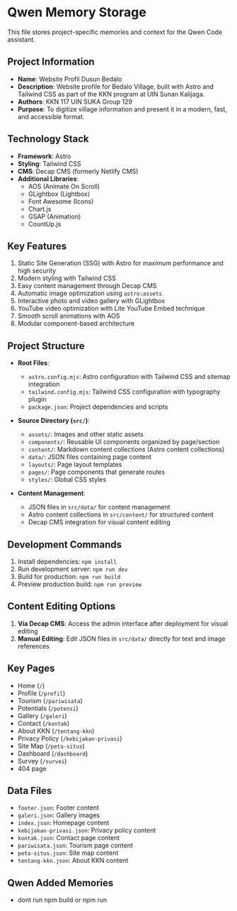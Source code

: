 # Qwen Memory Storage

This file stores project-specific memories and context for the Qwen Code assistant.

## Project Information

- **Name**: Website Profil Dusun Bedalo
- **Description**: Website profile for Bedalo Village, built with Astro and Tailwind CSS as part of the KKN program at UIN Sunan Kalijaga.
- **Authors**: KKN 117 UIN SUKA Group 129
- **Purpose**: To digitize village information and present it in a modern, fast, and accessible format.

## Technology Stack

- **Framework**: Astro
- **Styling**: Tailwind CSS
- **CMS**: Decap CMS (formerly Netlify CMS)
- **Additional Libraries**: 
  - AOS (Animate On Scroll)
  - GLightbox (Lightbox)
  - Font Awesome (Icons)
  - Chart.js
  - GSAP (Animation)
  - CountUp.js

## Key Features

1. Static Site Generation (SSG) with Astro for maximum performance and high security
2. Modern styling with Tailwind CSS
3. Easy content management through Decap CMS
4. Automatic image optimization using `astro:assets`
5. Interactive photo and video gallery with GLightbox
6. YouTube video optimization with Lite YouTube Embed technique
7. Smooth scroll animations with AOS
8. Modular component-based architecture

## Project Structure

- **Root Files**:
  - `astro.config.mjs`: Astro configuration with Tailwind CSS and sitemap integration
  - `tailwind.config.mjs`: Tailwind CSS configuration with typography plugin
  - `package.json`: Project dependencies and scripts

- **Source Directory (`src/`)**:
  - `assets/`: Images and other static assets
  - `components/`: Reusable UI components organized by page/section
  - `content/`: Markdown content collections (Astro content collections)
  - `data/`: JSON files containing page content
  - `layouts/`: Page layout templates
  - `pages/`: Page components that generate routes
  - `styles/`: Global CSS styles

- **Content Management**:
  - JSON files in `src/data/` for content management
  - Astro content collections in `src/content/` for structured content
  - Decap CMS integration for visual content editing

## Development Commands

1. Install dependencies: `npm install`
2. Run development server: `npm run dev`
3. Build for production: `npm run build`
4. Preview production build: `npm run preview`

## Content Editing Options

1. **Via Decap CMS**: Access the admin interface after deployment for visual editing
2. **Manual Editing**: Edit JSON files in `src/data/` directly for text and image references

## Key Pages

- Home (`/`)
- Profile (`/profil`)
- Tourism (`/pariwisata`)
- Potentials (`/potensi`)
- Gallery (`/galeri`)
- Contact (`/kontak`)
- About KKN (`/tentang-kkn`)
- Privacy Policy (`/kebijakan-privasi`)
- Site Map (`/peta-situs`)
- Dashboard (`/dashboard`)
- Survey (`/survei`)
- 404 page

## Data Files

- `footer.json`: Footer content
- `galeri.json`: Gallery images
- `index.json`: Homepage content
- `kebijakan-privasi.json`: Privacy policy content
- `kontak.json`: Contact page content
- `pariwisata.json`: Tourism page content
- `peta-situs.json`: Site map content
- `tentang-kkn.json`: About KKN content

## Qwen Added Memories
- dont run npm build or npm run
